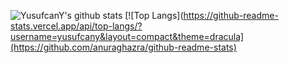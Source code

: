 ![YusufcanY's github stats](https://github-readme-stats.vercel.app/api?username=yusufcany&theme=dracula)
[![Top Langs](https://github-readme-stats.vercel.app/api/top-langs/?username=yusufcany&layout=compact&theme=dracula](https://github.com/anuraghazra/github-readme-stats)
